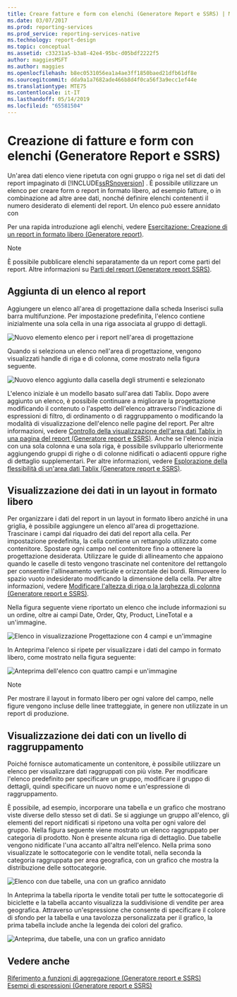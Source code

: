 ```yaml
---
title: Creare fatture e form con elenchi (Generatore Report e SSRS) | Microsoft Docs
ms.date: 03/07/2017
ms.prod: reporting-services
ms.prod_service: reporting-services-native
ms.technology: report-design
ms.topic: conceptual
ms.assetid: c33231a5-b3a8-42e4-95bc-d05bdf2222f5
author: maggiesMSFT
ms.author: maggies
ms.openlocfilehash: b8ec0531056ea1a4ae3ff1850baed21dfb61df8e
ms.sourcegitcommit: dda9a1a7682ade466b8d4f0ca56f3a9ecc1ef44e
ms.translationtype: MTE75
ms.contentlocale: it-IT
ms.lasthandoff: 05/14/2019
ms.locfileid: "65581504"
---
```

# <a name="create-invoices-and-forms-with-lists-report-builder-and-ssrs"></a>Creazione di fatture e form con elenchi (Generatore Report e SSRS)
  Un'area dati elenco viene ripetuta con ogni gruppo o riga nel set di dati del report impaginato di [!INCLUDE[ssRSnoversion](../../includes/ssrsnoversion-md.md)] . È possibile utilizzare un elenco per creare form o report in formato libero, ad esempio fatture, o in combinazione ad altre aree dati, nonché definire elenchi contenenti il numero desiderato di elementi del report. Un elenco può essere annidato con  
  
 Per una rapida introduzione agli elenchi, vedere [Esercitazione: Creazione di un report in formato libero &#40;Generatore report&#41;](../../reporting-services/tutorial-creating-a-free-form-report-report-builder.md).  
  
> [!NOTE]  
>  È possibile pubblicare elenchi separatamente da un report come parti del report. Altre informazioni su [Parti del report (Generatore report SSRS)](../../reporting-services/report-design/report-parts-report-builder-and-ssrs.md).  
  
##  <a name="AddingList"></a> Aggiunta di un elenco al report  
 Aggiungere un elenco all'area di progettazione dalla scheda Inserisci sulla barra multifunzione. Per impostazione predefinita, l'elenco contiene inizialmente una sola cella in una riga associata al gruppo di dettagli.  
  
 ![Nuovo elemento elenco per i report nell'area di progettazione](../../reporting-services/report-design/media/rs-listtemplatenew.gif "Nuovo elemento elenco per i report nell'area di progettazione")  
  
 Quando si seleziona un elenco nell'area di progettazione, vengono visualizzati handle di riga e di colonna, come mostrato nella figura seguente.  
  
 ![Nuovo elenco aggiunto dalla casella degli strumenti e selezionato](../../reporting-services/report-design/media/rs-listtemplatenewselected.gif "Nuovo elenco aggiunto dalla casella degli strumenti e selezionato")  
  
 L'elenco iniziale è un modello basato sull'area dati Tablix. Dopo avere aggiunto un elenco, è possibile continuare a migliorare la progettazione modificando il contenuto o l'aspetto dell'elenco attraverso l'indicazione di espressioni di filtro, di ordinamento o di raggruppamento o modificando la modalità di visualizzazione dell'elenco nelle pagine del report. Per altre informazioni, vedere [Controllo della visualizzazione dell'area dati Tablix in una pagina del report &#40;Generatore report e SSRS&#41;](../../reporting-services/report-design/controlling-the-tablix-data-region-display-on-a-report-page.md). Anche se l'elenco inizia con una sola colonna e una sola riga, è possibile svilupparlo ulteriormente aggiungendo gruppi di righe o di colonne nidificati o adiacenti oppure righe di dettaglio supplementari. Per altre informazioni, vedere [Esplorazione della flessibilità di un'area dati Tablix &#40;Generatore report e SSRS&#41;](../../reporting-services/report-design/exploring-the-flexibility-of-a-tablix-data-region-report-builder-and-ssrs.md).  
  
  
##  <a name="DisplayingLayout"></a> Visualizzazione dei dati in un layout in formato libero  
 Per organizzare i dati del report in un layout in formato libero anziché in una griglia, è possibile aggiungere un elenco all'area di progettazione. Trascinare i campi dal riquadro dei dati del report alla cella. Per impostazione predefinita, la cella contiene un rettangolo utilizzato come contenitore. Spostare ogni campo nel contenitore fino a ottenere la progettazione desiderata. Utilizzare le guide di allineamento che appaiono quando le caselle di testo vengono trascinate nel contenitore del rettangolo per consentire l'allineamento verticale e orizzontale dei bordi. Rimuovere lo spazio vuoto indesiderato modificando la dimensione della cella. Per altre informazioni, vedere [Modificare l'altezza di riga o la larghezza di colonna &#40;Generatore report e SSRS&#41;](../../reporting-services/report-design/change-row-height-or-column-width-report-builder-and-ssrs.md).  
  
 Nella figura seguente viene riportato un elenco che include informazioni su un ordine, oltre ai campi Date, Order, Qty, Product, LineTotal e a un'immagine.  
  
 ![Elenco in visualizzazione Progettazione con 4 campi e un'immagine](../../reporting-services/report-design/media/rs-basiclistformdesign.gif "Elenco in visualizzazione Progettazione con 4 campi e un'immagine")  
  
 In Anteprima l'elenco si ripete per visualizzare i dati del campo in formato libero, come mostrato nella figura seguente:  
  
 ![Anteprima dell'elenco con quattro campi e un'immagine](../../reporting-services/report-design/media/rs-basiclistformpreview.gif "Anteprima dell'elenco con quattro campi e un'immagine")  
  
> [!NOTE]  
>  Per mostrare il layout in formato libero per ogni valore del campo, nelle figure vengono incluse delle linee tratteggiate, in genere non utilizzate in un report di produzione.  
  
  
##  <a name="DisplayingGrouping"></a> Visualizzazione dei dati con un livello di raggruppamento  
 Poiché fornisce automaticamente un contenitore, è possibile utilizzare un elenco per visualizzare dati raggruppati con più viste. Per modificare l'elenco predefinito per specificare un gruppo, modificare il gruppo di dettagli, quindi specificare un nuovo nome e un'espressione di raggruppamento.  
  
 È possibile, ad esempio, incorporare una tabella e un grafico che mostrano viste diverse dello stesso set di dati. Se si aggiunge un gruppo all'elenco, gli elementi del report nidificati si ripetono una volta per ogni valore del gruppo. Nella figura seguente viene mostrato un elenco raggruppato per categoria di prodotto. Non è presente alcuna riga di dettaglio. Due tabelle vengono nidificate l'una accanto all'altra nell'elenco. Nella prima sono visualizzate le sottocategorie con le vendite totali, nella seconda la categoria raggruppata per area geografica, con un grafico che mostra la distribuzione delle sottocategorie.  
  
 ![Elenco con due tabelle, una con un grafico annidato](../../reporting-services/report-design/media/rs-basiclistgroupdesign.gif "Elenco con due tabelle, una con un grafico annidato")  
  
 In Anteprima la tabella riporta le vendite totali per tutte le sottocategorie di biciclette e la tabella accanto visualizza la suddivisione di vendite per area geografica. Attraverso un'espressione che consente di specificare il colore di sfondo per la tabella e una tavolozza personalizzata per il grafico, la prima tabella include anche la legenda dei colori del grafico.  
  
 ![Anteprima, due tabelle, una con un grafico annidato](../../reporting-services/report-design/media/rs-basiclistgrouppreview.gif "Anteprima, due tabelle, una con un grafico annidato")  
  
  
## <a name="see-also"></a>Vedere anche  
 [Riferimento a funzioni di aggregazione &#40;Generatore report e SSRS&#41;](../../reporting-services/report-design/report-builder-functions-aggregate-functions-reference.md)   
 [Esempi di espressioni &#40;Generatore report e SSRS&#41;](../../reporting-services/report-design/expression-examples-report-builder-and-ssrs.md)  
  
  
